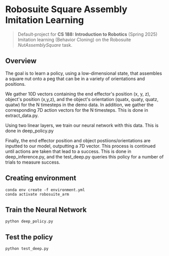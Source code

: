 # Robosuite Square Assembly Imitation Learning

> Default‐project for **CS 188: Introduction to Robotics** (Spring 2025)  
> Imitation learning (Behavior Cloning) on the Robosuite *NutAssemblySquare* task.


## Overview

The goal is to learn a policy, using a low-dimensional state, that assembles a square nut onto a peg that 
can be in a variety of orientations and positions.

We gather 10D vectors containing the end effector's position (x, y, z), object's position (x,y,z), and the object's orientation
(quatx, quaty, quatz, quatw) for the N timesteps in the demo data. In addition, we gather the corresponding 7D action vectors for the N timesteps. This is done in extract_data.py.

Using two linear layers, we train our neural network with this data. This is done in deep_policy.py

Finally, the end effector position and object postiions/orientations are inputted to our model, outputting a 7D vector. This process is continued until actions are taken that lead to a success. This is done in deep_inference.py, and the test_deep.py queries this policy for a number of trials to measure success.

## Creating environment

```
conda env create -f environment.yml
conda activate robosuite_arm
```

## Train the Neural Network
```
python deep_policy.py
```


## Test the policy
```
python test_deep.py
```
